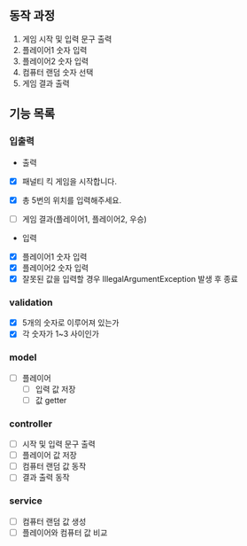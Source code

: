 ##  동작 과정
1. 게임 시작 및 입력 문구 출력
2. 플레이어1 숫자 입력
3. 플레이어2 숫자 입력
4. 컴퓨터 랜덤 숫자 선택
5. 게임 결과 출력 


## 기능 목록
### 입출력
- 출력
- [x] 패널티 킥 게임을 시작합니다.
- [x] 총 5번의 위치를 입력해주세요.
- [ ] 게임 결과(플레이어1, 플레이어2, 우승)  


- 입력
- [x] 플레이어1 숫자 입력
- [x] 플레이어2 숫자 입력
- [x] 잘못된 값을 입력할 경우 IllegalArgumentException 발생 후 종료

### validation
- [x] 5개의 숫자로 이루어져 있는가
- [x] 각 숫자가 1~3 사이인가

### model
- [ ] 플레이어
  - [ ] 입력 값 저장
  - [ ] 값 getter

### controller
- [ ] 시작 및 입력 문구 출력
- [ ] 플레이어 값 저장
- [ ] 컴퓨터 랜덤 값 동작
- [ ] 결과 출력 동작

### service 
- [ ] 컴퓨터 랜덤 값 생성
- [ ] 플레이어와 컴퓨터 값 비교 
